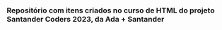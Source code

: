 ### Repositório com itens criados no curso de HTML do projeto Santander Coders 2023, da Ada + Santander
